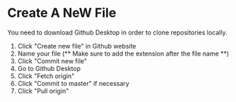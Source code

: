 # Create A NeW File 
You need to download Github Desktop in order to clone repositories locally.

1. Click "Create new file" in Github website
2. Name your file (** Make sure to add the extension after the file name **)
3. Click "Commit new file" 
4. Go to Github Desktop
5. Click "Fetch origin"
6. Click "Commit to master" if necessary
7. Click "Pull origin"
